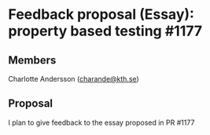 # Feedback proposal (Essay): property based testing #1177

## Members

Charlotte Andersson (charande@kth.se)

## Proposal

I plan to give feedback to the essay proposed in PR #1177